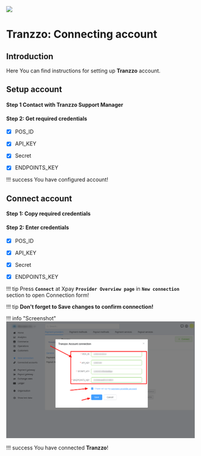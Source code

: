 <img src="https://static.openfintech.io/payment_providers/tranzzo/logo.png?w=400" width="400px">

# Tranzzo: Connecting account

## Introduction

Here You can find  instructions for setting up **Tranzzo**  account.

## Setup account

#### Step 1 Contact with Tranzzo Support Manager
#### Step 2: Get required credentials

- [x] POS_ID
- [x] API_KEY
- [x] Secret
- [x] ENDPOINTS_KEY


!!! success
    You have configured account!




## Connect account

#### Step 1: Copy required credentials


#### Step 2: Enter credentials

- [x] POS_ID
- [x] API_KEY
- [x] Secret
- [x] ENDPOINTS_KEY


!!! tip
    Press **```Connect```** at Xpay **```Provider Overview page```** in **```New connection```** section to open Connection form!


!!! tip
    **Don't forget to Save changes to confirm connection!**

!!! info "Screenshot"
    [![Connect](images/tranzzo-step_connect.png)](images/tranzzo-step_connect.png)


!!! success
    You have connected **Tranzzo**!